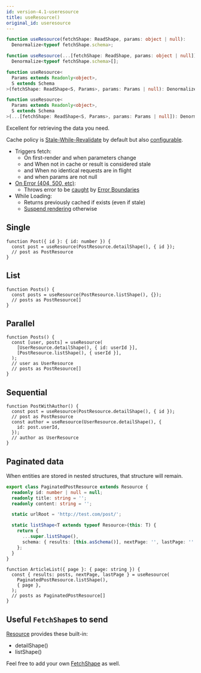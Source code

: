 ```yaml
---
id: version-4.1-useresource
title: useResource()
original_id: useresource
---
```


<!--DOCUSAURUS_CODE_TABS-->
<!--Type-->

```typescript
function useResource(fetchShape: ReadShape, params: object | null):
  Denormalize<typeof fetchShape.schema>;

function useResource(...[fetchShape: ReadShape, params: object | null]):
  Denormalize<typeof fetchShape.schema>[];
```

<!--With Generics-->

```typescript
function useResource<
  Params extends Readonly<object>,
  S extends Schema
>(fetchShape: ReadShape<S, Params>, params: Params | null): Denormalize<S>;

function useResource<
  Params extends Readonly<object>,
  S extends Schema
>(...[fetchShape: ReadShape<S, Params>, params: Params | null]): Denormalize<S>[];
```

<!--END_DOCUSAURUS_CODE_TABS-->

Excellent for retrieving the data you need.

Cache policy is [Stale-While-Revalidate](https://tools.ietf.org/html/rfc5861) by default but also [configurable](https://resthooks.io/docs/guides/resource-lifetime).

- Triggers fetch:
  - On first-render and when parameters change
  - and When not in cache or result is considered stale
  - and When no identical requests are in flight
  - and when params are not null
- [On Error (404, 500, etc)](https://www.restapitutorial.com/httpstatuscodes.html):
  - Throws error to be [caught](../guides/network-errors.md) by [Error Boundaries](https://reactjs.org/docs/error-boundaries.html)
- While Loading:
  - Returns previously cached if exists (even if stale)
  - [Suspend rendering](../guides/loading-state.md) otherwise

## Single

```tsx
function Post({ id }: { id: number }) {
  const post = useResource(PostResource.detailShape(), { id });
  // post as PostResource
}
```

## List

```tsx
function Posts() {
  const posts = useResource(PostResource.listShape(), {});
  // posts as PostResource[]
}
```

## Parallel

```tsx
function Posts() {
  const [user, posts] = useResource(
    [UserResource.detailShape(), { id: userId }],
    [PostResource.listShape(), { userId }],
  );
  // user as UserResource
  // posts as PostResource[]
}
```

## Sequential

```tsx
function PostWithAuthor() {
  const post = useResource(PostResource.detailShape(), { id });
  // post as PostResource
  const author = useResource(UserResource.detailShape(), {
    id: post.userId,
  });
  // author as UserResource
}
```

## Paginated data

When entities are stored in nested structures, that structure will remain.

```typescript
export class PaginatedPostResource extends Resource {
  readonly id: number | null = null;
  readonly title: string = '';
  readonly content: string = '';

  static urlRoot = 'http://test.com/post/';

  static listShape<T extends typeof Resource>(this: T) {
    return {
      ...super.listShape(),
      schema: { results: [this.asSchema()], nextPage: '', lastPage: '' },
    };
  }
}
```

```tsx
function ArticleList({ page }: { page: string }) {
  const { results: posts, nextPage, lastPage } = useResource(
    PaginatedPostResource.listShape(),
    { page },
  );
  // posts as PaginatedPostResource[]
}
```

## Useful `FetchShape`s to send

[Resource](./Resource.md#provided-and-overridable-methods) provides these built-in:

- detailShape()
- listShape()

Feel free to add your own [FetchShape](./FetchShape.md) as well.
